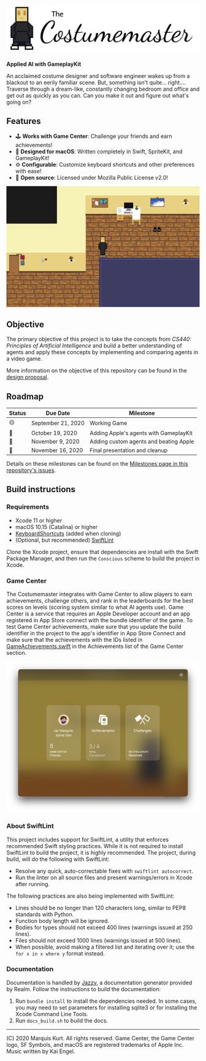 <div>
<h1>
<img src="https://github.com/alicerunsonfedora/CS400/raw/root/logomark.svg" alt="The Costumemaster"/>
</h1>
</div>

**Applied AI with GameplayKit**

An acclaimed costume designer and software engineer wakes up from a blackout to an eerily familiar scene. But, something isn't
quite... right.... Traverse through a dream-like, constantly changing bedroom and office and get out as quickly as you can. Can you
make it out and figure out what's going on?

## Features

- 🕹 **Works with Game Center**: Challenge your friends and earn achievements!
- 🍎 **Designed for macOS**: Written completely in Swift, SpriteKit, and GameplayKit!
- ⚙️ **Configurable**: Customize keyboard shortcuts and other preferences with ease!
- 📖 **Open source**:  Licensed under Mozilla Public License v2.0!

![In-game screenshot](https://github.com/alicerunsonfedora/CS400/raw/root/.readme/game.png)

## Objective

The primary objective of this project is to take the concepts from _CS440: Principles of Artificial Intelligence_ and build a better 
understanding of agents and apply these concepts by implementing and comparing agents in a video game.

More information on the objective of this repository can be found in the [design proposal][proposal].

## Roadmap

| Status | Due Date | Milestone |
| ------ | ----------- | ----------- |
| 🟡 | September 21, 2020 | Working Game |
| 🔴 | October 19, 2020 | Adding Apple's agents with GameplayKit |
| 🔴 | November 9, 2020 | Adding custom agents and beating Apple |
| 🔴 | November 16, 2020 | Final presentation and cleanup |

Details on these milestones can be found on the [Milestones page in this repository's issues][milestones].

## Build instructions

### Requirements

- Xcode 11 or higher
- macOS 10.15 (Catalina) or higher
- [KeyboardShortcuts][keys] (added when cloning)
- (Optional, but recommended) [SwiftLint][linter]

Clone the Xcode project, ensure that dependencies are install with the Swift Package Manager, and then run the `Conscious` scheme to 
build the project in Xcode.

### Game Center

The Costumemaster integrates with Game Center to allow players to earn achievements, challenge others, and rank in the leaderboards
for the best scores on levels (scoring system similar to what AI agents use). Game Center is a service that requires an Apple Developer
account and an app registered in App Store connect with the bundle identifier of the game. To test Game Center achievements, make
sure that you update the build identifier in the project to the app's identifier in App Store Connect and make sure that the achievements
with the IDs listed in [GameAchievements.swift][gcachieve] in the Achievements list of the Game Center section.

![Game Center](https://github.com/alicerunsonfedora/CS400/raw/root/.readme/gamecenter.png)

### About SwiftLint

This project includes support for SwiftLint, a utility that enforces recommended Swift styling practices. While it is not required to install
SwiftLint to build the project, it is highly recommended. The project, during build, will do the following with SwiftLint:

- Resolve any quick, auto-correctable fixes with `swiftlint autocorrect`.
- Run the linter on all source files and present warnings/errors in Xcode after running.

The following practices are also being implemented with SwiftLint:

- Lines should be no longer than 120 characters long, similar to PEP8 standards with Python.
- Function body length will be ignored.
- Bodies for types should not exceed 400 lines (warnings issued at 250 lines).
- Files should not exceed 1000 lines (warnings issued at 500 lines).
- When possible, avoid making a filtered list and iterating over it; use the `for x in x where y` format instead.

### Documentation

Documentation is handled by [Jazzy][jazzy], a documentation generator provided by Realm. Follow the instructions to build the
documentation:

1. Run `bundle install` to install the dependencies needed. In some cases, you may need to set parameters for installing sqlite3 or for
    installing the Xcode Command Line Tools.
2. Run `docs_build.sh` to build the docs.

---

(C) 2020 Marquis Kurt. All rights reserved. Game Center, the Game Center logo, SF Symbols, and macOS are registered trademarks of 
Apple Inc. Music written by Kai Engel.

<!-- Links in page -->
[milestones]: https://github.com/alicerunsonfedora/CS400/milestones?direction=asc&sort=due_date&state=open
[linter]: https://realm.github.io/SwiftLint/
[keys]: https://github.com/sindresorhus/KeyboardShortcuts
[gcachieve]: ./Conscious/Enums/GameAchievments.swift
[jazzy]: https://github.com/realm/jazzy
[proposal]: ./Guides/Project%20Proposal.md
